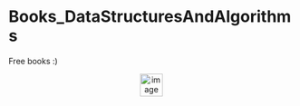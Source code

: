 # Books_DataStructuresAndAlgorithms
Free books :) 
<p align="center">
<img width="40" alt="image" src="https://media1.giphy.com/media/hAieQ20Ph6xJPnVqLr/giphy.gif?cid=ecf05e472200ylhuhwub9b78nt0pyg88uegrt1a5grv9u6vs&rid=giphy.gif&ct=s">
</p>

